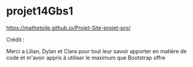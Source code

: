 # projet14Gbs1

https://mathetoile.github.io/Projet-Site-projet-pro/

Crédit : 

Merci a Lilian, Dylan et Clara pour tout leur savoir apporter en matière de code et m'avoir appris à utiliser le maximum que Bootstrap offre
